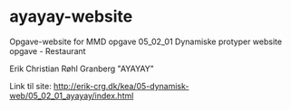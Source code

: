 # ayayay-website
Opgave-website for MMD opgave 05_02_01
Dynamiske protyper website opgave - Restaurant

Erik Christian Røhl Granberg
"AYAYAY"

Link til site:
http://erik-crg.dk/kea/05-dynamisk-web/05_02_01_ayayay/index.html
